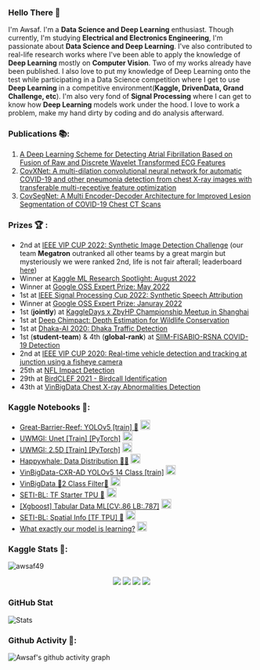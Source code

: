 ### Hello There 👋
I'm Awsaf. I'm a **Data Science and Deep Learning** enthusiast. Though currently, I'm studying **Electrical and Electronics Engineering**, I'm passionate about **Data Science and Deep Learning**. I've also contributed to real-life research works where I've been able to apply the knowledge of **Deep Learning** mostly on **Computer Vision**. Two of my works already have been published. I also love to put my knowledge of Deep Learning onto the test while participating in a Data Science competition where I get to use **Deep Learning** in a competitive environment(**Kaggle, DrivenData, Grand Challenge, etc**). I'm also very fond of **Signal Processing** where I can get to know how **Deep Learning** models work under the hood. I love to work a problem, make my hand dirty by coding and do analysis afterward. 

### Publications 📚:
1. [A Deep Learning Scheme for Detecting Atrial Fibrillation Based on Fusion of Raw and Discrete Wavelet Transformed ECG Features](https://ieeexplore.ieee.org/abstract/document/9870829/)
1. [CovXNet: A multi-dilation convolutional neural network for automatic COVID-19 and other pneumonia detection from chest X-ray images with transferable multi-receptive feature optimization](https://www.sciencedirect.com/science/article/abs/pii/S0010482520302250#!)
2. [CovSegNet: A Multi Encoder-Decoder Architecture for Improved Lesion Segmentation of COVID-19 Chest CT Scans](https://ieeexplore.ieee.org/document/9378789)

### Prizes 🏆 :
* 2nd at [IEEE VIP CUP 2022: Synthetic Image Detection Challenge](https://grip-unina.github.io/vipcup2022/) (our team **Megatron** outranked all other teams by a great margin but mysteriously we were ranked 2nd, life is not fair afterall; leaderboard [here](https://www.flickr.com/photos/196917181@N04/52490008351/in/dateposted-public/))
* Winner at [Kaggle ML Research Spotlight: August 2022](https://www.kaggle.com/discussions/general/349817)
* Winner at [Google OSS Expert Prize: May 2022](https://www.kaggle.com/code/awsaf49/uwmgi-transunet-2-5d-train-tf)
* 1st at [IEEE Signal Processing Cup 2022: Synthetic Speech Attribution](https://signalprocessingsociety.org/community-involvement/signal-processing-cup)
* Winner at [Google OSS Expert Prize: Januray 2022](https://www.kaggle.com/general/304323)
* 1st (**jointly**) at [KaggleDays x ZbyHP Championship Meetup in Shanghai](https://www.kaggle.com/c/dont-stop-until-you-drop/leaderboard)
* 1st   at [Deep Chimpact: Depth Estimation for Wildlife Conservation ](https://www.drivendata.org/competitions/82/competition-wildlife-video-depth-estimation)
* 1st   at [Dhaka-AI 2020: Dhaka Traffic Detection](https://www.facebook.com/dhaka.ai.bd/posts/194411675415466?__cft__[0]=AZX9wHwmbXrq2dxLojeHeOF1FQFFUHh0JUG7zVSsDhEWR58jsloLXOYChHXxbVVdfLBC6DSnNGZYUryAocbYnMGmH8fGFtI-aCRwyGIzq1vPcRaZiy2GZqK_VdO4CVGlLo53VKCp1vsvT5XkMQ0L7uZu&__tn__=%2CO%2CP-R)
* 1st (**student-team**) & 4th (**global-rank**)   at [SIIM-FISABIO-RSNA COVID-19 Detection](https://www.kaggle.com/c/siim-covid19-detection)
* 2nd    at [IEEE VIP CUP 2020: Real-time vehicle detection and tracking at junction using a fisheye camera](https://signalprocessingsociety.org/community-involvement/vip-cup-2020-icip-2020)
* 25th   at [NFL Impact Detection](https://www.kaggle.com/c/nfl-impact-detection)
* 29th   at [BirdCLEF 2021 - Birdcall Identification](https://www.kaggle.com/c/birdclef-2021)
* 43th   at [VinBigData Chest X-ray Abnormalities Detection](https://www.kaggle.com/c/vinbigdata-chest-xray-abnormalities-detection)

### Kaggle Notebooks 📒:
* [Great-Barrier-Reef: YOLOv5 [train] 🌊](https://www.kaggle.com/code/awsaf49/great-barrier-reef-yolov5-train) <img src="https://www.kaggle.com/static/images/medals/competitions/goldl@1x.png" width="20" height="20"/>
* [UWMGI: Unet [Train] [PyTorch]](https://www.kaggle.com/code/awsaf49/uwmgi-unet-train-pytorch) <img src="https://www.kaggle.com/static/images/medals/competitions/goldl@1x.png" width="20" height="20"/>
* [UWMGI: 2.5D [Train] [PyTorch]](https://www.kaggle.com/code/awsaf49/uwmgi-2-5d-train-pytorch) <img src="https://www.kaggle.com/static/images/medals/competitions/goldl@1x.png" width="20" height="20"/>
* [Happywhale: Data Distribution 🐋🐬](https://www.kaggle.com/code/awsaf49/happywhale-data-distribution) <img src="https://www.kaggle.com/static/images/medals/competitions/goldl@1x.png" width="20" height="20"/>
* [VinBigData-CXR-AD YOLOv5 14 Class [train]](https://www.kaggle.com/awsaf49/vinbigdata-cxr-ad-yolov5-14-class-train)  <img src="https://www.kaggle.com/static/images/medals/competitions/goldl@1x.png" width="20" height="20"/>
* [VinBigData 🌟2 Class Filter🌟](https://www.kaggle.com/awsaf49/vinbigdata-2-class-filter)  <img src="https://www.kaggle.com/static/images/medals/competitions/goldl@1x.png" width="20" height="20"/>
* [SETI-BL: TF Starter TPU 🚀](https://www.kaggle.com/awsaf49/seti-bl-tf-starter-tpu) <img src="https://www.kaggle.com/static/images/medals/competitions/goldl@1x.png" width="20" height="20"/>
* [[Xgboost] Tabular Data ML[CV:.86 LB:.787]](https://www.kaggle.com/awsaf49/xgboost-tabular-data-ml-cv-85-lb-787)  <img src="https://www.kaggle.com/static/images/medals/competitions/goldl@1x.png" width="20" height="20"/>
* [SETI-BL: Spatial Info [TF TPU] 🚀](https://www.kaggle.com/awsaf49/seti-bl-spatial-info-tf-tpu)  <img src="https://www.kaggle.com/static/images/medals/competitions/goldl@1x.png" width="20" height="20"/>
* [What exactly our model is learning?](https://www.kaggle.com/awsaf49/what-exactly-our-model-is-learning)  <img src="https://www.kaggle.com/static/images/medals/competitions/bronzel@1x.png" width="20" height="20"/>

### Kaggle Stats 📐: 
![awsaf49](https://road-to-kaggle-grandmaster.vercel.app/api/simple/awsaf49)
<p align="center">
  <img src="https://road-to-kaggle-grandmaster.vercel.app/api/badges/awsaf49/competition/light" />
  <img src="https://road-to-kaggle-grandmaster.vercel.app/api/badges/awsaf49/dataset/light" />
  <img src="https://road-to-kaggle-grandmaster.vercel.app/api/badges/awsaf49/notebook/light" />
  <img src="https://road-to-kaggle-grandmaster.vercel.app/api/badges/awsaf49/discussion/light" />
</p>

### GitHub Stat
![Stats](https://github-readme-stats.vercel.app/api?username=awsaf49&show_icons=true&theme=radical)

### Github Activity 🤝:
![Awsaf's github activity graph](https://activity-graph.herokuapp.com/graph?username=awsaf49&theme=github_dark)

